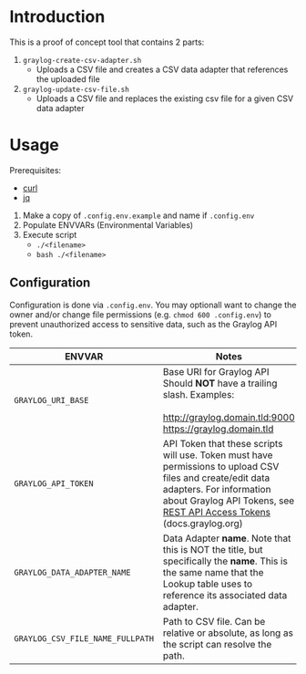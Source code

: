 # Introduction

This is a proof of concept tool that contains 2 parts:

1. `graylog-create-csv-adapter.sh`
    - Uploads a CSV file and creates a CSV data adapter that references the uploaded file
2. `graylog-update-csv-file.sh`
    - Uploads a CSV file and replaces the existing csv file for a given CSV data adapter

# Usage

Prerequisites:
- [curl](https://curl.se/)
- [jq](https://jqlang.org/)

1. Make a copy of `.config.env.example` and name if `.config.env`
2. Populate ENVVARs (Environmental Variables)
3. Execute script
    - `./<filename>`
    - `bash ./<filename>`

## Configuration

Configuration is done via `.config.env`. You may optionall want to change the owner and/or change file permissions (e.g. `chmod 600 .config.env`) to prevent unauthorized access to sensitive data, such as the Graylog API token.

ENVVAR | Notes
---- | ----
`GRAYLOG_URI_BASE` | Base URI for Graylog API<br>Should **NOT** have a trailing slash. Examples:<br><br>http://graylog.domain.tld:9000<br>https://graylog.domain.tld
`GRAYLOG_API_TOKEN` | API Token that these scripts will use. Token must have permissions to upload CSV files and create/edit data adapters. For information about Graylog API Tokens, see [REST API Access Tokens](https://go2docs.graylog.org/current/setting_up_graylog/rest_api_access_tokens.htm) (docs.graylog.org)
`GRAYLOG_DATA_ADAPTER_NAME` | Data Adapter **name**. Note that this is NOT the title, but specifically the **name**. This is the same name that the Lookup table uses to reference its associated data adapter.
`GRAYLOG_CSV_FILE_NAME_FULLPATH` | Path to CSV file. Can be relative or absolute, as long as the script can resolve the path.